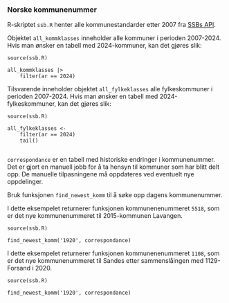 

### Norske kommunenummer

R-skriptet `ssb.R` henter alle kommunestandarder etter 2007 fra [SSBs API](https://data.ssb.no/api/klass/v1/api-guide.html). 

Objektet `all_kommklasses` inneholder alle kommuner i perioden 2007-2024. Hvis man ønsker en tabell med 2024-kommuner, kan det gjøres slik: 

```
source(ssb.R)

all_kommklasses |> 
    filter(ar == 2024)

```

Tilsvarende inneholder objektet `all_fylkeklasses` alle fylkeskommuner i perioden 2007-2024. Hvis man ønsker en tabell med 2024-fylkeskommuner, kan det gjøres slik:

```
source(ssb.R)

all_fylkeklasses <-
    filter(ar == 2024)
    tail()
 
```

`correspondance` er en tabell med historiske endringer i kommunenummer. Det er gjort en manuell jobb for å ta hensyn til kommuner som har blitt delt opp. De manuelle tilpasningene må oppdateres ved eventuelt nye oppdelinger. 

Bruk funksjonen `find_newest_komm` til å søke opp dagens kommunenummer. 

I dette eksempelet returnerer funksjonen kommunenenummeret `5518`, som er det nye kommunenummeret til 2015-kommunen Lavangen. 

```
source(ssb.R)

find_newest_komm('1920', correspondance)

```

I dette eksempelet returnerer funksjonen kommunenenummeret `1108`, som er det nye kommunenummeret til Sandes etter sammenslåingen med 1129-Forsand i 2020. 

```
source(ssb.R)

find_newest_komm('1920', correspondance)

```
